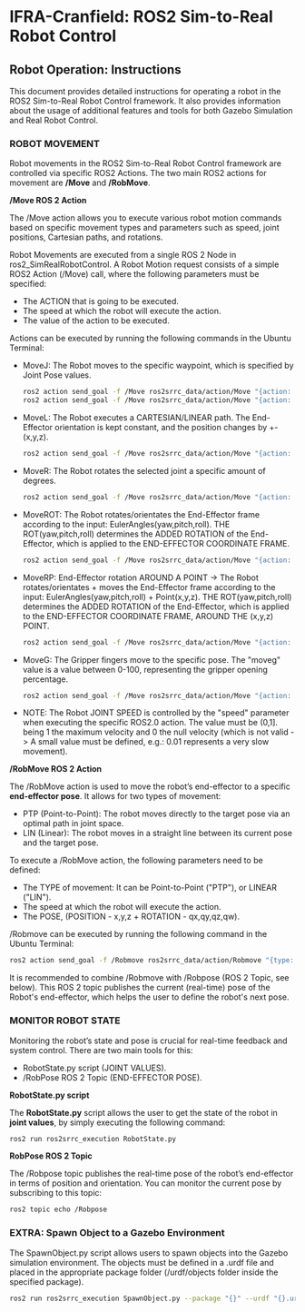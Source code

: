 # IFRA-Cranfield: ROS2 Sim-to-Real Robot Control

## Robot Operation: Instructions

This document provides detailed instructions for operating a robot in the ROS2 Sim-to-Real Robot Control framework. It also provides information about the usage of additional features and tools for both Gazebo Simulation and Real Robot Control.

### ROBOT MOVEMENT

Robot movements in the ROS2 Sim-to-Real Robot Control framework are controlled via specific ROS2 Actions. The two main ROS2 actions for movement are __/Move__ and __/RobMove__.

__/Move ROS 2 Action__

The /Move action allows you to execute various robot motion commands based on specific movement types and parameters such as speed, joint positions, Cartesian paths, and rotations.

Robot Movements are executed from a single ROS 2 Node in ros2_SimRealRobotControl. A Robot Motion request consists of a simple ROS2 Action (/Move) call, where the following parameters must be specified:
- The ACTION that is going to be executed.
- The speed at which the robot will execute the action.
- The value of the action to be executed.

Actions can be executed by running the following commands in the Ubuntu Terminal:

* MoveJ: The Robot moves to the specific waypoint, which is specified by Joint Pose values.
  ```sh
  ros2 action send_goal -f /Move ros2srrc_data/action/Move "{action: 'MoveJ', movej: {joint1: 0.00, joint2: 0.00, joint3: 0.00, joint4: 0.00, joint5: 0.00, joint6: 0.00}, speed: 1.0}"  # (6-DOF)
  ros2 action send_goal -f /Move ros2srrc_data/action/Move "{action: 'MoveJ', movej: {joint1: 0.00, joint2: 0.00, joint3: 0.00, joint4: 0.00, joint5: 0.00, joint6: 0.00, joint7: 0.0}, speed: 1.0}" # (7-DOF)
  ```

* MoveL: The Robot executes a CARTESIAN/LINEAR path. The End-Effector orientation is kept constant, and the position changes by +-(x,y,z).
  ```sh
  ros2 action send_goal -f /Move ros2srrc_data/action/Move "{action: 'MoveL', movel: {x: 0.00, y: 0.00, z: 0.00}, speed: 1.0}"
  ```
* MoveR: The Robot rotates the selected joint a specific amount of degrees.
  ```sh
  ros2 action send_goal -f /Move ros2srrc_data/action/Move "{action: 'MoveR', mover: {joint: '--', value: 0.00}, speed: 1.0}"
  ```
* MoveROT: The Robot rotates/orientates the End-Effector frame according to the input: EulerAngles(yaw,pitch,roll). THE ROT(yaw,pitch,roll) determines the ADDED ROTATION of the End-Effector, which is applied to the END-EFFECTOR COORDINATE FRAME.
  ```sh
  ros2 action send_goal -f /Move ros2srrc_data/action/Move "{action: 'MoveROT', moverot: {yaw: 0.00, pitch: 0.00, roll: 0.00}, speed: 1.0}"
  ```
* MoveRP: End-Effector rotation AROUND A POINT -> The Robot rotates/orientates + moves the End-Effector frame according to the input: EulerAngles(yaw,pitch,roll) + Point(x,y,z). THE ROT(yaw,pitch,roll) determines the ADDED ROTATION of the End-Effector, which is applied to the END-EFFECTOR COORDINATE FRAME, AROUND THE (x,y,z) POINT.
  ```sh
  ros2 action send_goal -f /Move ros2srrc_data/action/Move "{action: 'MoveRP', moverp: {x: 0.00, y: 0.00, z: 0.00, yaw: 0.00, pitch: 0.00, roll: 0.00}, speed: 1.0}"
  ```
* MoveG: The Gripper fingers move to the specific pose. The "moveg" value is a value between 0-100, representing the gripper opening percentage.
  ```sh
  ros2 action send_goal -f /Move ros2srrc_data/action/Move "{action: 'MoveG', moveg: 0.0, speed: 1.0}"
  ```
* NOTE: The Robot JOINT SPEED is controlled by the "speed" parameter when executing the specific ROS2.0 action. The value must be (0,1]. being 1 the maximum velocity and 0 the null velocity (which is not valid -> A small value must be defined, e.g.: 0.01 represents a very slow movement).

__/RobMove ROS 2 Action__

The /RobMove action is used to move the robot’s end-effector to a specific __end-effector pose__. It allows for two types of movement:

- PTP (Point-to-Point): The robot moves directly to the target pose via an optimal path in joint space.
- LIN (Linear): The robot moves in a straight line between its current pose and the target pose.

To execute a /RobMove action, the following parameters need to be defined:
- The TYPE of movement: It can be Point-to-Point ("PTP"), or LINEAR ("LIN").
- The speed at which the robot will execute the action.
- The POSE, (POSITION - x,y,z + ROTATION - qx,qy,qz,qw).

/Robmove can be executed by running the following command in the Ubuntu Terminal:

```sh
ros2 action send_goal -f /Robmove ros2srrc_data/action/Robmove "{type: '---', speed: 1.0, x: 0.0, y: 0.0, z: 0.0, qx: 0.0, qy: 0.0, qz: 0.0, qw: 0.0}"
```

It is recommended to combine /Robmove with /Robpose (ROS 2 Topic, see below). This ROS 2 topic publishes the current (real-time) pose of the Robot's end-effector, which helps the user to define the robot's next pose.

### MONITOR ROBOT STATE

Monitoring the robot’s state and pose is crucial for real-time feedback and system control. There are two main tools for this:

- RobotState.py script (JOINT VALUES).
- /RobPose ROS 2 Topic (END-EFFECTOR POSE).

__RobotState.py script__

The __RobotState.py__ script allows the user to get the state of the robot in __joint values__, by simply executing the following command:

```sh
ros2 run ros2srrc_execution RobotState.py
```

__RobPose ROS 2 Topic__

The /Robpose topic publishes the real-time pose of the robot’s end-effector in terms of position and orientation. You can monitor the current pose by subscribing to this topic:

```sh
ros2 topic echo /Robpose
```

### EXTRA: Spawn Object to a Gazebo Environment

The SpawnObject.py script allows users to spawn objects into the Gazebo simulation environment. The objects must be defined in a .urdf file and placed in the appropriate package folder (/urdf/objects folder inside the specified package).

```sh
ros2 run ros2srrc_execution SpawnObject.py --package "{}" --urdf "{}.urdf" --name "{}" --x {} --y {} --z {}
```